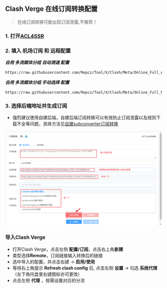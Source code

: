 ## Clash Verge 在线订阅转换配置
> 在线订阅转换可能出现订阅泄露,不推荐！

### 1. 打开[ACL4SSR](https://acl4ssr-sub.github.io/) 
### 2. 填入 **机场订阅** 和 **远程配置**

**_自用 多流媒体分组 自动测速 配置_**
```
https://raw.githubusercontent.com/Repcz/Tool/X/Clash/Meta/Online_Full_Auto.ini
```
**_自用 多流媒体分组 手动选择 配置_**
```
https://raw.githubusercontent.com/Repcz/Tool/X/Clash/Meta/Online_Full_NoAuto.ini
```

### 3. 选择后端地址并生成订阅
* 强烈建议使用自建后端，自建后端订阅转换可以有效防止订阅泄露以及规则下载不全等问题，具体方法见[自建subconverter订阅转换](https://github.com/Repcz/Tool/tree/X/subconverter)

![4](https://github.com/Repcz/Tool/blob/X/Clash/Meta/Photo/4.PNG)

### 导入Clash Verge

* 打开Clash Verge，点击左侧 **配置/订阅**，点击右上角**新建**
* 类型选择**Remote**，订阅链接输入转换后的链接
* 选中导入的配置，并点击右键 → **启用/使用**
* 等待右上角提示 **Refresh clash config** 后, 点击左侧 **设置** → 勾选 **系统代理** （左下角托盘里右键图标亦可更改）
* 点击左侧 **代理** ，按需设置对应的分流
